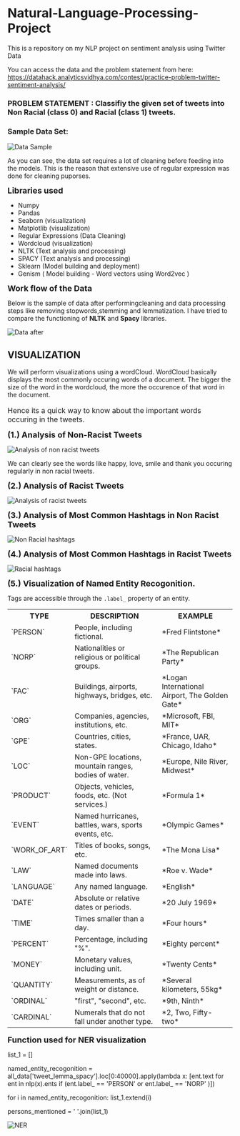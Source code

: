 # Natural-Language-Processing-Project
This is a repository on my NLP project on sentiment analysis using Twitter Data 

You can access the data and the problem statement from here: https://datahack.analyticsvidhya.com/contest/practice-problem-twitter-sentiment-analysis/

### PROBLEM STATEMENT : Classifiy the given set of tweets into Non Racial (class 0) and Racial (class 1) tweets.

### Sample Data Set:

![Data Sample](https://user-images.githubusercontent.com/53376072/78349979-0a971480-75c2-11ea-858e-f0742bef13b1.JPG)

As you can see, the data set requires a lot of cleaning before feeding into the models.
This is the reason that extensive use of regular expression was done for cleaning puporses.


<font size ='4'>**Libraries used**</font>
* Numpy
* Pandas
* Seaborn (visualization)
* Matplotlib (visualization)
* Regular Expressions (Data Cleaning)
* Wordcloud (visualization)
* NLTK (Text analysis and processing)
* SPACY (Text analysis and processing)
* Sklearn (Model building and deployment)
* Genism ( Model building - Word vectors using Word2vec )

<font size ='4'>**Work flow of the Data**</font>

Below is the sample of data after performingcleaning and data processing steps like removing stopwords,stemming and lemmatization. I have tried to compare the functioning of **NLTK** and **Spacy** libraries.

![Data after](https://user-images.githubusercontent.com/53376072/78354445-7c269100-75c9-11ea-8ed0-471b992b5797.JPG)



## VISUALIZATION

We will perform visualizations using a wordCloud. WordCloud basically displays the most commonly occuring words of a document.
The bigger the size of the word in the wordcloud, the more the occurence of that word in the document.
<br>
</br>
<font size = '3'>Hence its a quick way to know about the important words occuring in the tweets.</font>

<font size ='4'>**(1.) Analysis of Non-Racist Tweets**</font>

![Analysis of non racist tweets](https://user-images.githubusercontent.com/53376072/78353856-6a90b980-75c8-11ea-9752-8219241b8552.JPG)

We can clearly see the words like happy, love, smile and thank you occuring regularly in non racial tweets.


<font size ='4'>**(2.) Analysis of Racist Tweets**</font>

![Analysis of racist tweets](https://user-images.githubusercontent.com/53376072/78354117-ebe84c00-75c8-11ea-96ae-996d09558ee1.JPG)

<font size ='4'>**(3.) Analysis of Most Common Hashtags in Non Racist Tweets**</font>

![Non Racial hashtags](https://user-images.githubusercontent.com/53376072/78355466-58644a80-75cb-11ea-9e79-1788d2b6612e.JPG)


<font size ='4'>**(4.) Analysis of Most Common Hashtags in Racist Tweets**</font>

![Racial hashtags](https://user-images.githubusercontent.com/53376072/78355625-a0836d00-75cb-11ea-9d9f-ce4bf933ef36.JPG)


<font size ='4'>**(5.) Visualization of Named Entity Recogonition.**</font>

Tags are accessible through the `.label_` property of an entity.
<table>
<tr><th>TYPE</th><th>DESCRIPTION</th><th>EXAMPLE</th></tr>
<tr><td>`PERSON`</td><td>People, including fictional.</td><td>*Fred Flintstone*</td></tr>
<tr><td>`NORP`</td><td>Nationalities or religious or political groups.</td><td>*The Republican Party*</td></tr>
<tr><td>`FAC`</td><td>Buildings, airports, highways, bridges, etc.</td><td>*Logan International Airport, The Golden Gate*</td></tr>
<tr><td>`ORG`</td><td>Companies, agencies, institutions, etc.</td><td>*Microsoft, FBI, MIT*</td></tr>
<tr><td>`GPE`</td><td>Countries, cities, states.</td><td>*France, UAR, Chicago, Idaho*</td></tr>
<tr><td>`LOC`</td><td>Non-GPE locations, mountain ranges, bodies of water.</td><td>*Europe, Nile River, Midwest*</td></tr>
<tr><td>`PRODUCT`</td><td>Objects, vehicles, foods, etc. (Not services.)</td><td>*Formula 1*</td></tr>
<tr><td>`EVENT`</td><td>Named hurricanes, battles, wars, sports events, etc.</td><td>*Olympic Games*</td></tr>
<tr><td>`WORK_OF_ART`</td><td>Titles of books, songs, etc.</td><td>*The Mona Lisa*</td></tr>
<tr><td>`LAW`</td><td>Named documents made into laws.</td><td>*Roe v. Wade*</td></tr>
<tr><td>`LANGUAGE`</td><td>Any named language.</td><td>*English*</td></tr>
<tr><td>`DATE`</td><td>Absolute or relative dates or periods.</td><td>*20 July 1969*</td></tr>
<tr><td>`TIME`</td><td>Times smaller than a day.</td><td>*Four hours*</td></tr>
<tr><td>`PERCENT`</td><td>Percentage, including "%".</td><td>*Eighty percent*</td></tr>
<tr><td>`MONEY`</td><td>Monetary values, including unit.</td><td>*Twenty Cents*</td></tr>
<tr><td>`QUANTITY`</td><td>Measurements, as of weight or distance.</td><td>*Several kilometers, 55kg*</td></tr>
<tr><td>`ORDINAL`</td><td>"first", "second", etc.</td><td>*9th, Ninth*</td></tr>
<tr><td>`CARDINAL`</td><td>Numerals that do not fall under another type.</td><td>*2, Two, Fifty-two*</td></tr>
</table>

<font size ='4'>**Function used for NER visualization**</font>

list_1 = []

named_entity_recogonition =  all_data['tweet_lemma_spacy'].loc[0:40000].apply(lambda x: [ent.text for ent in nlp(x).ents if (ent.label_ == 'PERSON' or ent.label_ == 'NORP' )])

for i in named_entity_recogonition:
        list_1.extend(i)
        
persons_mentioned = ' '.join(list_1)

![NER](https://user-images.githubusercontent.com/53376072/78356394-1b00bc80-75cd-11ea-93c5-d321aadfe47e.JPG)
